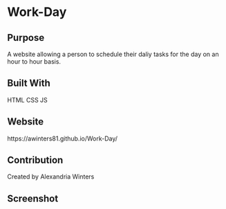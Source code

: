 # Work-Day

<h2>Purpose</h2>
A website allowing a person to schedule their daliy tasks for the day on
an hour to hour basis.

<h2>Built With</h2>
HTML
CSS
JS

<h2>Website</h2>
https://awinters81.github.io/Work-Day/

<h2>Contribution</h2>
Created by Alexandria Winters

<h2>Screenshot</h2>